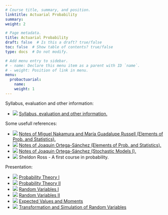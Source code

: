 ```yaml
---
# Course title, summary, and position.
linktitle: Actuarial Probability
summary:
weight: 2

# Page metadata.
title: Actuarial Probability
draft: false  # Is this a draft? true/false
toc: false  # Show table of contents? true/false
type: docs  # Do not modify.

# Add menu entry to sidebar.
# - name: Declare this menu item as a parent with ID `name`.
# - weight: Position of link in menu.
menu:
  probactuarial:
    name:
    weight: 1
---
```


Syllabus, evaluation and other information:

<ul>
  <li>
    <span class="inline-svg"> <img src="book.svg"/>
      <a href="ProgramaProb1_2023.pdf">
        Syllabus, evaluation and other information.
      </a>
    </span>
  </li>
</ul>

Some usefull references:

<ul>
  <li>
    <span class="inline-svg"> <img src="book.svg"/>
      <a href="notas_Nakamura_Russell_2019.pdf">
        Notes of Miguel Nakamura and María Guadalupe Russell (Elements of Prob. and Statistics).
      </a>
    </span>
  </li>
  <li>
    <span class="inline-svg"> <img src="book.svg"/>
      <a href="https://www.cimat.mx/~jortega/MaterialDidactico/EPyE09/Libro1.pdf">
        Notes of Joaquin Ortega-Sánchez (Elements of Prob. and Statistics).
      </a>
    </span>
  </li>
  <li>
    <span class="inline-svg"> <img src="book.svg"/>
      <a href="https://www.cimat.mx/~jortega/MaterialDidactico/modestoI16/ME1textov3.pdf">
        Notes of Joaquin Ortega-Sánchez (Stochastic Models I).
      </a>
    </span>
  </li>
  <li>
    <span class="inline-svg"> <img src="book.svg"/>
      Sheldon Ross - A first course in probability.
    </span>
  </li>
</ul>

Presentation:

<ul>
  <li>
    <span class="inline-svg"> <img src="tv.svg"/>
      <a href="probability_1_2021_part_1.pdf">
        Probability Theory I
      </a>
    </span>
  </li>
  <li>
    <span class="inline-svg"> <img src="tv.svg"/>
      <a href="probability_1_2021_part_2.pdf">
        Probability Theory II
      </a>
    </span>
  </li>
  <li>
    <span class="inline-svg"> <img src="tv.svg"/>
      <a href="probability_1_2021_part_3.pdf">
        Random Variables I
      </a>
    </span>
  </li>
  <li>
    <span class="inline-svg"> <img src="tv.svg"/>
      <a href="probability_1_2021_part_4.pdf">
        Random Variables II
      </a>
    </span>
  </li>
  <li>
    <span class="inline-svg"> <img src="tv.svg"/>
      <a href="probability_1_2021_part_5.pdf">
        Expected Values and Moments
      </a>
    </span>
  </li>
  <li>
    <span class="inline-svg"> <img src="tv.svg"/>
      <a href="probability_1_2021_part_6.pdf">
        Transformation and Simulation of Random Variables
      </a>
    </span>
  </li>
</ul>

